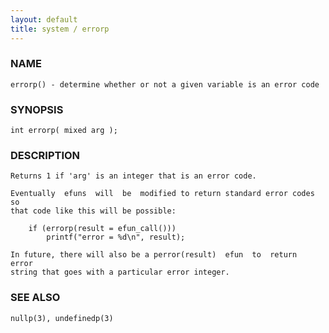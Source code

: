 ```yaml
---
layout: default
title: system / errorp
---
```


### NAME

    errorp() - determine whether or not a given variable is an error code

### SYNOPSIS

    int errorp( mixed arg );

### DESCRIPTION

    Returns 1 if 'arg' is an integer that is an error code.

    Eventually  efuns  will  be  modified to return standard error codes so
    that code like this will be possible:

        if (errorp(result = efun_call()))
            printf("error = %d\n", result);

    In future, there will also be a perror(result)  efun  to  return  error
    string that goes with a particular error integer.

### SEE ALSO

    nullp(3), undefinedp(3)

